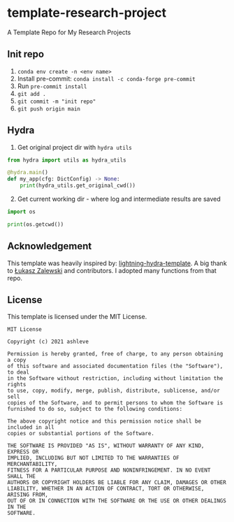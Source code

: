 # template-research-project

A Template Repo for My Research Projects

## Init repo

1. `conda env create -n <env name>`
2. Install pre-commit: `conda install -c conda-forge pre-commit`
3. Run `pre-commit install`
4. `git add .`
5. `git commit -m "init repo"`
6. `git push origin main`

## Hydra

1. Get original project dir with `hydra utils`

```python
from hydra import utils as hydra_utils

@hydra.main()
def my_app(cfg: DictConfig) -> None:
    print(hydra_utils.get_original_cwd())
```

2. Get current working dir - where log and intermediate results are saved

```python
import os

print(os.getcwd())
```

## Acknowledgement

This template was heavily inspired by: [lightning-hydra-template](https://github.com/ashleve/lightning-hydra-template). A big thank to [Łukasz Zalewski](https://github.com/ashleve) and contributors. I adopted many functions from that repo.

## License

This template is licensed under the MIT License.

```
MIT License

Copyright (c) 2021 ashleve

Permission is hereby granted, free of charge, to any person obtaining a copy
of this software and associated documentation files (the "Software"), to deal
in the Software without restriction, including without limitation the rights
to use, copy, modify, merge, publish, distribute, sublicense, and/or sell
copies of the Software, and to permit persons to whom the Software is
furnished to do so, subject to the following conditions:

The above copyright notice and this permission notice shall be included in all
copies or substantial portions of the Software.

THE SOFTWARE IS PROVIDED "AS IS", WITHOUT WARRANTY OF ANY KIND, EXPRESS OR
IMPLIED, INCLUDING BUT NOT LIMITED TO THE WARRANTIES OF MERCHANTABILITY,
FITNESS FOR A PARTICULAR PURPOSE AND NONINFRINGEMENT. IN NO EVENT SHALL THE
AUTHORS OR COPYRIGHT HOLDERS BE LIABLE FOR ANY CLAIM, DAMAGES OR OTHER
LIABILITY, WHETHER IN AN ACTION OF CONTRACT, TORT OR OTHERWISE, ARISING FROM,
OUT OF OR IN CONNECTION WITH THE SOFTWARE OR THE USE OR OTHER DEALINGS IN THE
SOFTWARE.
```
